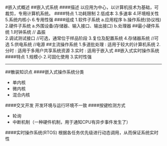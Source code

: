 #嵌入式概述
##嵌入式系统
####描述
	以应用为中心，以计算机技术为基础，可裁剪，专用计算机系统。
####特点
	1.功耗限制
	2.低成本
	3.多速率
	4.环境相关性
	5.系统内核小
	6.专用性强
####组成
	1.软件子系统
		a.应用程序
        b.操作系统(协议栈)
    2.硬件子系统
    	a.外围设备(存储器、输入接口、输出接口)
        b.处理器
##最小硬件系统
	1.时钟系统			// 晶振	
	2.调试测试接口		//可选，通常位于样品阶段
	3.复位及配置系统
	4.存储器系统		  //可选
	5.供电系统			//电源
##主流操作系统
	1.多道批处理 : 适用于较大的计算机系统
	2.分时 : 适用于多用户共享系统资源
	3.实时 : 适用于嵌入式
##嵌入式实时操作系统
####特点
	1.规模小
	2.可固化使用
	3.实时性强


* * *
##散装知识点
####嵌入式操作系统分类
- 	单内核
- 	微内核
- 	混合内核

####交叉开发
	开发环境与运行环境不一致
####按键检测方式
- 轮询
- 中断机制（一种硬件机制，用于通知CPU有异步事件发生了）

####实时操作系统(RTOS)
	根据各任务优先级进行动态调用，从而保证系统实时性


